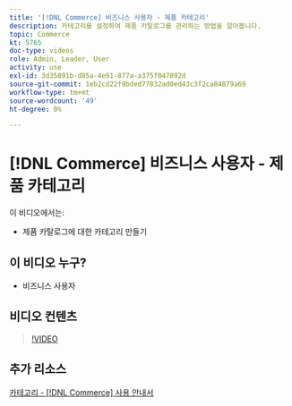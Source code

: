 ```yaml
---
title: '[!DNL Commerce] 비즈니스 사용자 - 제품 카테고리'
description: 카테고리를 설정하여 제품 카탈로그를 관리하는 방법을 알아봅니다.
topic: Commerce
kt: 5765
doc-type: videos
role: Admin, Leader, User
activity: use
exl-id: 3d35891b-d85a-4e91-877a-a375f047892d
source-git-commit: 1eb2cd22f9bded77032ad0ed43c3f2ca84879a69
workflow-type: tm+mt
source-wordcount: '49'
ht-degree: 0%

---
```


# [!DNL Commerce] 비즈니스 사용자 - 제품 카테고리

이 비디오에서는:

- 제품 카탈로그에 대한 카테고리 만들기

## 이 비디오 누구?

- 비즈니스 사용자

## 비디오 컨텐츠

>[!VIDEO](https://video.tv.adobe.com/v/35950?quality=12&learn=on)

## 추가 리소스

[카테고리 -  [!DNL Commerce] 사용 안내서](https://docs.magento.com/user-guide/catalog/categories.html)
